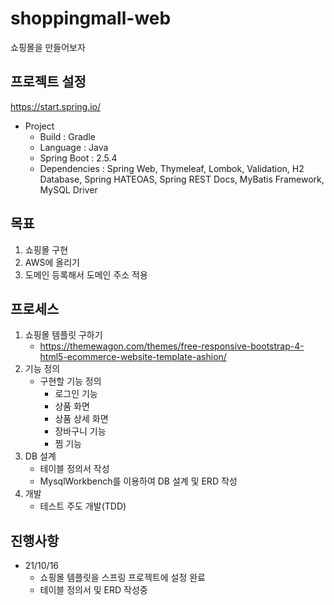 # shoppingmall-web
쇼핑몰을 만들어보자

프로젝트 설정
-
https://start.spring.io/

+ Project
  + Build : Gradle
  + Language : Java
  + Spring Boot : 2.5.4
  + Dependencies : Spring Web, Thymeleaf, Lombok, Validation, H2 Database, Spring HATEOAS, Spring REST Docs, MyBatis Framework, MySQL Driver

목표
- 
1. 쇼핑몰 구현
2. AWS에 올리기
3. 도메인 등록해서 도메인 주소 적용

프로세스
-
1. 쇼핑몰 템플릿 구하기
    + https://themewagon.com/themes/free-responsive-bootstrap-4-html5-ecommerce-website-template-ashion/
2. 기능 정의
    + 구현할 기능 정의
        + 로그인 기능
        + 상품 화면
        + 상품 상세 화면
        + 장바구니 기능
        + 찜 기능    
3. DB 설계
    + 테이블 정의서 작성
    + MysqlWorkbench를 이용하여 DB 설계 및 ERD 작성
4. 개발
    + 테스트 주도 개발(TDD)

진행사항
-
+ 21/10/16
    + 쇼핑몰 템플릿을 스프링 프로젝트에 설정 완료
    + 테이블 정의서 및 ERD 작성중